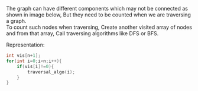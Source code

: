 The graph can have different components which may not be connected as shown in image below, But they need to be counted when we are traversing a graph.  
To count such nodes when traversing, Create another visited array of nodes and from that array, Call traversing algorithms like DFS or BFS.

Representation:
```cpp
int vis[n+1];
for(int i=0;i<n;i++){
    if(vis[i]!=0){
        traversal_algo(i);
    }
}
```
